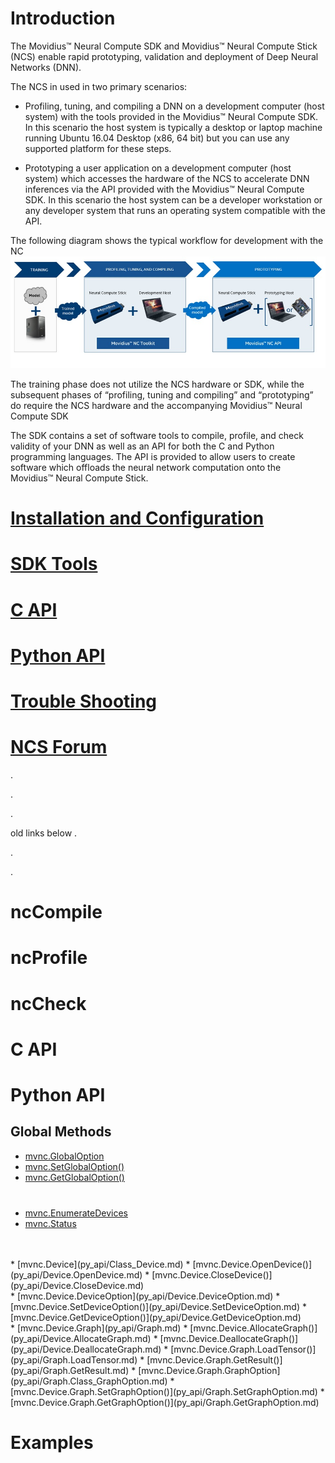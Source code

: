 # Introduction
The Movidius™ Neural Compute SDK and Movidius™ Neural Compute Stick (NCS) enable rapid prototyping, validation and deployment of Deep Neural Networks (DNN).

The NCS in used in two primary scenarios:
- Profiling, tuning, and compiling a DNN on a development computer (host system) with the tools provided in the Movidius™ Neural Compute SDK. In this scenario the host system is typically a desktop or laptop machine running Ubuntu 16.04 Desktop (x86, 64 bit) but you can use any supported platform for these steps.

- Prototyping a user application on a development computer (host system) which accesses the hardware of the NCS to accelerate DNN inferences via the API provided with the Movidius™ Neural Compute SDK. In this scenario the host system can be a developer workstation or any developer system that runs an operating system compatible with the API. 

The following diagram shows the typical workflow for development with the NC
![](images/ncs_workflow.jpg)

The training phase does not utilize the NCS hardware or SDK, while the subsequent phases of “profiling, tuning and compiling” and “prototyping” do require the NCS hardware and the accompanying Movidius™ Neural Compute SDK

The SDK contains a set of software tools to compile, profile, and check validity of your DNN as well as an API for both the C and Python programming languages.  The API is provided to allow users to create software which offloads the neural network computation onto the Movidius™ Neural Compute Stick.

# [Installation and Configuration](install.md)
# [SDK Tools](tools.md)
# [C API](c_api/c_api.md)
# [Python API](py_api/python_api.md)
# [Trouble Shooting](troubleshooting.md)
# [NCS Forum](forum.md)
. 

.
 
. 

old links below
. 

.
 
. 


# ncCompile

# ncProfile

# ncCheck

# C API

# Python API

## Global Methods

* [mvnc.GlobalOption](py_api/GlobalOption.md)
* [mvnc.SetGlobalOption()](py_api/SetGlobalOption.md)
* [mvnc.GetGlobalOption()](py_api/GetGlobalOption.md)<br><br>
###
* [mvnc.EnumerateDevices](py_api/EnumerateDevices.md)
* [mvnc.Status](py_api/Status.md)<br><br>


<br>
* [mvnc.Device](py_api/Class_Device.md)
  * [mvnc.Device.OpenDevice()](py_api/Device.OpenDevice.md)
  * [mvnc.Device.CloseDevice()](py_api/Device.CloseDevice.md)
<br>
  * [mvnc.Device.DeviceOption](py_api/Device.DeviceOption.md)
  * [mvnc.Device.SetDeviceOption()](py_api/Device.SetDeviceOption.md)
  * [mvnc.Device.GetDeviceOption()](py_api/Device.GetDeviceOption.md)
<br>  
  * [mvnc.Device.Graph](py_api/Graph.md)
  * [mvnc.Device.AllocateGraph()](py_api/Device.AllocateGraph.md)  
  * [mvnc.Device.DeallocateGraph()](py_api/Device.DeallocateGraph.md)  
    * [mvnc.Device.Graph.LoadTensor()](py_api/Graph.LoadTensor.md)  
    * [mvnc.Device.Graph.GetResult()](py_api/Graph.GetResult.md)  
    * [mvnc.Device.Graph.GraphOption](py_api/Graph.Class_GraphOption.md)
    * [mvnc.Device.Graph.SetGraphOption()](py_api/Graph.SetGraphOption.md)  
    * [mvnc.Device.Graph.GetGraphOption()](py_api/Graph.GetGraphOption.md)  

# Examples


